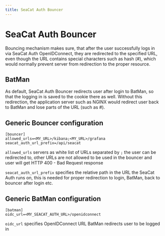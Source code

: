 ```yaml
---
title: SeaCat Auth Bouncer
---
```


# SeaCat Auth Bouncer

Bouncing mechanism makes sure, that after the user successfully logs in
via SeaCat Auth OpenIDConnect, they are redirected to the specified URL,
even though the URL contains special characters such as hash (#),
which would normally prevent server from redirection to the proper resource.

## BatMan

As default, SeaCat Auth Bouncer redirects user after login to BatMan,
so that the logging in is saved to the cookie there as well.
Without this redirection, the application server such as NGINX
would redirect user back to BatMan and lose parts of the URL (such as #).

## Generic Bouncer configuration

```
[bouncer]
allowed_urls=<MY_URL>/kibana;<MY_URL>/grafana
seacat_auth_url_prefix=/api/seacat
```

`allowed_urls` servers as white list of URLs separated by `;` the user can be redirected to,
other URLs are not allowed to be used in the bouncer and user will get
HTTP 400 - Bad Request response

`seacat_auth_url_prefix` specifies the relative path in the URL the SeaCat Auth runs on,
this is needed for proper redirection to login, BatMan, back to bouncer after login etc.

## Generic BatMan configuration

```
[batman]
oidc_url=<MY_SEACAT_AUTH_URL>/openidconnect
```

`oidc_url` specifies OpenIDConnect URL BatMan redirects user to be logged in
